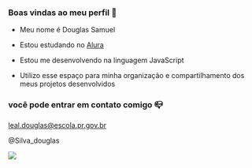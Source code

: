 ### Boas vindas ao meu perfil 💙

- Meu nome é Douglas Samuel

- Estou estudando no [Alura](htts://www.alura.com.br)
- Estou me desenvolvendo na linguagem JavaScript
-  Utilizo esse espaço para minha organização e compartilhamento dos meus projetos desenvolvidos

### você pode entrar em contato comigo 📪

leal.douglas@escola.pr.gov.br

@Silva_douglas

![](https://media.tenor.com/ClksFHiwnNsAAAAS/jotaro-jotaro-kujo.gif)

